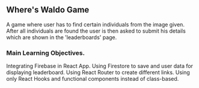 ## Where's Waldo Game
  A game where user has to find certain individuals from the image given.
  After all individuals are found the user is then asked to submit his details which are shown in the 'leaderboards' page.
  
### Main Learning Objectives.
  Integrating Firebase in React App.
  Using Firestore to save and user data for displaying leaderboard.
  Using React Router to create different links.
  Using only React Hooks and functional components instead of class-based.
